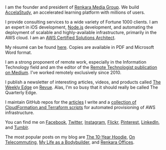 I am the founder and president of [Renkara Media Group][1]. We build [AccelaStudy][2], an accelerated learning platform with millions of users.

I provide consulting services to a wide variety of Fortune 1000 clients. I am an expert in iOS development, [Node.js][3] development, and automating the deployment of scalable and highly-available infrastructure, primarily in the AWS cloud. I am an [AWS Certified Solutions Architect][4].

My résumé can be found [here][5]. Copies are available in PDF and Microsoft Word format.

I am a strong proponent of remote work, especially in the Information Technology field and am the editor of the [Remote Technologist publication on Medium][6]. I've worked remotely exclusively since 2010.

I publish a newsletter of interesting articles, videos, and products called [The Weekly Edge][7] on [Revue][8]. Alas, I'm so busy that it should really be called The Quarterly Edge.

I maintain GitHub repos for the [articles][10] I write and a [collection of CloudFormation and Terraform scripts][9] for automated provisioning of AWS infrastructure.

[10]: https://github.com/CharlesSieg/articles
[9]: https://github.com/CharlesSieg/aws-scripts

You can find me on [Facebook][11], [Twitter][12], [Instagram][13], [Flickr][14], [Pinterest][15], [LinkedIn][16], and [Tumblr][17].

The most popular posts on my blog are [The 10-Year Hoodie][18], [On Telecommuting][19], [My Life as a Bodybuilder][20], and [Renkara Offices][21].

[21]: /renkara-offices
[20]: /blog/my-life-as-a-bodybuilder
[19]: /blog/2015/6/24/on-telecommuting
[18]: /blog/2015/6/24/the-10-year-hoodie
[17]: http://www.randomsnapshot.com
[16]: https://www.linkedin.com/in/charlessieg
[15]: https://www.pinterest.com/charlessieg/
[14]: https://www.flickr.com/photos/forkbender/
[13]: http://www.instagram.com/charlessieg
[12]: http://www.twitter.com/charlessieg
[11]: http://www.facebook.com/charles.sieg
[1]: http://www.renkara.com
[2]: http://www.accelastudy.com
[5]: /long-cv
[7]: https://www.weeklyedge.com
[8]: https://www.getrevue.co
[4]: https://aws.amazon.com/certification/certified-solutions-architect-associate/
[3]: https://nodejs.org/en/
[6]: https://medium.com/remote-technologist


